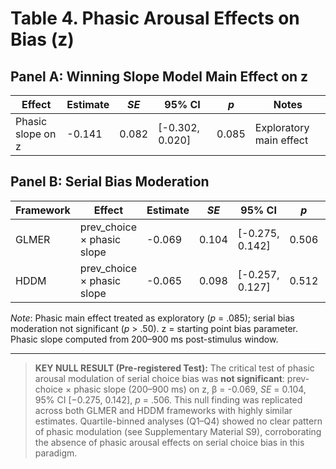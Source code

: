 # Table 4. Phasic Arousal Effects on Bias (z)

## Panel A: Winning Slope Model Main Effect on z

| Effect | Estimate | *SE* | 95% CI | *p* | Notes |
|---|---|---|---|---|---|
| Phasic slope on z | -0.141 | 0.082 | [-0.302, 0.020] | 0.085 | Exploratory main effect |

## Panel B: Serial Bias Moderation

| Framework | Effect | Estimate | *SE* | 95% CI | *p* | Notes |
|---|---|---|---|---|---|---|
| GLMER | prev_choice × phasic slope | -0.069 | 0.104 | [-0.275, 0.142] | 0.506 | Not significant |
| HDDM | prev_choice × phasic slope | -0.065 | 0.098 | [-0.257, 0.127] | 0.512 | Not significant |

*Note*: Phasic main effect treated as exploratory (*p* = .085); serial bias moderation not significant (*p* > .50). z = starting point bias parameter. Phasic slope computed from 200–900 ms post-stimulus window.

---

> **KEY NULL RESULT (Pre-registered Test):** The critical test of phasic arousal modulation of serial choice bias was **not significant**: prev-choice × phasic slope (200–900 ms) on z, β = -0.069, *SE* = 0.104, 95% CI [−0.275, 0.142], *p* = .506. This null finding was replicated across both GLMER and HDDM frameworks with highly similar estimates. Quartile-binned analyses (Q1–Q4) showed no clear pattern of phasic modulation (see Supplementary Material S9), corroborating the absence of phasic arousal effects on serial choice bias in this paradigm.
